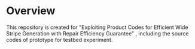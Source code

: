# Overview

This repository is created for "Exploiting Product Codes for Efficient Wide Stripe Generation with Repair Efficiency Guarantee" , including the source codes of prototype for testbed experiment.
